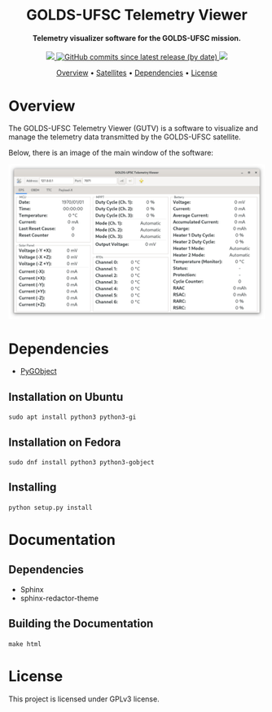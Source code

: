 <h1 align="center">
    GOLDS-UFSC Telemetry Viewer
    <br>
</h1>

<h4 align="center">Telemetry visualizer software for the GOLDS-UFSC mission.</h4>

<p align="center">
    <a href="https://github.com/spacelab-ufsc/gutv">
        <img src="https://img.shields.io/badge/status-development-green?style=for-the-badge">
    </a>
    <a href="https://github.com/spacelab-ufsc/gutv/releases">
        <img alt="GitHub commits since latest release (by date)" src="https://img.shields.io/github/commits-since/spacelab-ufsc/gutv/latest?style=for-the-badge">
    </a>
    <a href="https://github.com/spacelab-ufsc/gutv/blob/main/LICENSE">
        <img src="https://img.shields.io/badge/license-GPL3-yellow?style=for-the-badge">
    </a>
</p>

<p align="center">
    <a href="#overview">Overview</a> •
    <a href="#satellites">Satellites</a> •
    <a href="#dependencies">Dependencies</a> •
    <a href="#license">License</a>
</p>

# Overview

The GOLDS-UFSC Telemetry Viewer (GUTV) is a software to visualize and manage the telemetry data transmitted by the GOLDS-UFSC satellite.

Below, there is an image of the main window of the software:

<img src="docs/img/main-window.png" width=""/>

# Dependencies

* [PyGObject](https://pypi.org/project/PyGObject/)

## Installation on Ubuntu

```sudo apt install python3 python3-gi```

## Installation on Fedora

```sudo dnf install python3 python3-gobject```

## Installing

```python setup.py install```

# Documentation

## Dependencies

* Sphinx
* sphinx-redactor-theme

## Building the Documentation

```make html```

# License

This project is licensed under GPLv3 license.
